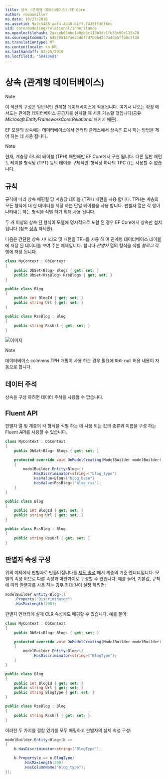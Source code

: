 ```yaml
---
title: 상속 (관계형 데이터베이스)-EF Core
author: rowanmiller
ms.date: 10/27/2016
ms.assetid: 9a7c5488-aaf4-4b40-b1ff-f435ff30f6ec
uid: core/modeling/relational/inheritance
ms.openlocfilehash: 2aaceb05bbc1b0eb5c116b3dc1fb33c90c115a70
ms.sourcegitcommit: 645785187ae23ddf7d7b0642c7a4da5ffb0c7f30
ms.translationtype: MT
ms.contentlocale: ko-KR
ms.lasthandoff: 03/25/2019
ms.locfileid: "58419681"
---
```

# <a name="inheritance-relational-database"></a>상속 (관계형 데이터베이스)

> [!NOTE]  
> 이 섹션의 구성은 일반적인 관계형 데이터베이스에 적용됩니다. 여기서 나오는 확장 메서드는 관계형 데이터베이스 공급자를 설치할 때 사용 가능할 것입니다(공유 *Microsoft.EntityFrameworkCore.Relational* 패키지 때문).

EF 모델의 상속에는 데이터베이스에서 엔터티 클래스에서 상속은 표시 하는 방법을 제어 하는 데 사용 됩니다.

> [!NOTE]  
> 현재, 계층당 하나의 테이블 (TPH) 패턴에만 EF Core에서 구현 됩니다. 다른 일반 패턴도 테이블 형식당 (TPT) 등의 테이블 구체적인-형식당 하나의 TPC ()는 사용할 수 없습니다.

## <a name="conventions"></a>규칙

규칙에 따라 상속 매핑될 당 계층당 테이블 (TPH) 패턴을 사용 합니다. TPH는 계층의 모든 형식에 대 한 데이터를 저장 하는 단일 테이블을 사용 합니다. 판별자 열은 각 행이 나타내는 하는 형식을 식별 하기 위해 사용 됩니다.

두 개 이상의 상속 된 형식이 모델에 명시적으로 포함 된 경우 EF Core에서 상속만 설치 됩니다 (참조 [상속](../inheritance.md) 자세한).

다음은 간단한 상속 시나리오 및 패턴을 TPH를 사용 하 여 관계형 데이터베이스 테이블에 저장 된 데이터를 보여 주는 예제입니다. 합니다 *판별자* 열의 형식을 식별 *블로그* 각 행에 저장 됩니다.

<!-- [!code-csharp[Main](samples/core/relational/Modeling/Conventions/Samples/InheritanceDbSets.cs)] -->
``` csharp
class MyContext : DbContext
{
    public DbSet<Blog> Blogs { get; set; }
    public DbSet<RssBlog> RssBlogs { get; set; }
}

public class Blog
{
    public int BlogId { get; set; }
    public string Url { get; set; }
}

public class RssBlog : Blog
{
    public string RssUrl { get; set; }
}
```

![이미지](_static/inheritance-tph-data.png)

>[!NOTE]
> 데이터베이스 colmmns TPH 매핑이 사용 하는 경우 필요에 따라 null 허용 내용이 자동으로 합니다.

## <a name="data-annotations"></a>데이터 주석

상속을 구성 하려면 데이터 주석을 사용할 수 없습니다.

## <a name="fluent-api"></a>Fluent API

판별자 열 및 계층의 각 형식을 식별 하는 데 사용 되는 값의 종류와 이름을 구성 하는 Fluent API를 사용할 수 있습니다.

<!-- [!code-csharp[Main](samples/core/relational/Modeling/FluentAPI/Samples/InheritanceTPHDiscriminator.cs?highlight=7,8,9,10)] -->
``` csharp
class MyContext : DbContext
{
    public DbSet<Blog> Blogs { get; set; }

    protected override void OnModelCreating(ModelBuilder modelBuilder)
    {
        modelBuilder.Entity<Blog>()
            .HasDiscriminator<string>("blog_type")
            .HasValue<Blog>("blog_base")
            .HasValue<RssBlog>("blog_rss");
    }
}

public class Blog
{
    public int BlogId { get; set; }
    public string Url { get; set; }
}

public class RssBlog : Blog
{
    public string RssUrl { get; set; }
}
```

## <a name="configuring-the-discriminator-property"></a>판별자 속성 구성

위의 예제에서 판별자로 만들어집니다를 [섀도 속성](xref:core/modeling/shadow-properties) 에서 계층의 기준 엔터티입니다. 모델의 속성 이므로 다른 속성과 마찬가지로 구성할 수 있습니다. 예를 들어, 기본값, 규칙에 따라 판별자를 사용 하는 경우 최대 길이 설정 하려면:

```C#
modelBuilder.Entity<Blog>()
    .Property("Discriminator")
    .HasMaxLength(200);
```

판별자 엔터티에 실제 CLR 속성에도 매핑할 수 있습니다. 예를 들어:
```C#
class MyContext : DbContext
{
    public DbSet<Blog> Blogs { get; set; }

    protected override void OnModelCreating(ModelBuilder modelBuilder)
    {
        modelBuilder.Entity<Blog>()
            .HasDiscriminator<string>("BlogType");
    }
}

public class Blog
{
    public int BlogId { get; set; }
    public string Url { get; set; }
    public string BlogType { get; set; }
}

public class RssBlog : Blog
{
    public string RssUrl { get; set; }
}
```

이러한 두 가지를 결합 있기를 모두 매핑하고 판별자의 실제 속성 구성:
```C#
modelBuilder.Entity<Blog>(b =>
{
    b.HasDiscriminator<string>("BlogType");

    b.Property(e => e.BlogType)
        .HasMaxLength(200)
        .HasColumnName("blog_type");
});
```
